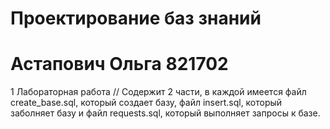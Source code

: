# Проектирование баз знаний
#  Астапович Ольга 821702
1 Лабораторная работа //
Содержит 2 части, в каждой имеется файл create_base.sql, который создает базу, файл insert.sql, который заболняет базу и файл requests.sql, который выполняет запросы к базе.
